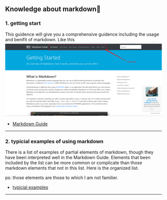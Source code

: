 ## Knowledge about markdown🐶

### 1. getting start

This guidence will give you a comprehensive guidence including the usage and benifit of markdown. Like this
![overview_of_md_web](../imags/image0.png)
- [Markdown Guide](https://www.markdownguide.org/)

---
### 2. typicial examples of using markdown
There is a list of examples of partial elements of markdown, though they have  been interpreted well in the Markdown Guide. Elements that been included by the list can be more common or complicate than those markdown elements that not in this list. Here is the organized list.

ps: those elements are those to which I am not familier.

- [typicial examples](./different_markdown_element.md)
---

